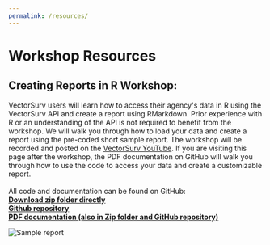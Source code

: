 ```yaml
---
permalink: /resources/
---
```


<div class="wrap-outer">
    <div class="grid-container3">
        <div class="box3">
            <h1>  
                Workshop Resources 
            </h1>
        </div>
        <div class="grid-container">
            <div class="box">
                    <h2> 
                        Creating Reports in R Workshop: 
                    </h2>
                    <p>
                        VectorSurv users will learn how to access their agency's data in R using the VectorSurv API and create a report using RMarkdown. Prior experience with R or an understanding of the API is not required to benefit from the workshop. We will walk you through how to load your data and create a report using the pre-coded short sample report. The workshop will be recorded and posted on the <a href="https://youtube.com/#vectorsurv"> VectorSurv YouTube</a>. If you are visiting this page after the workshop, the PDF documentation on GitHub will walk you through how to use the code to access your data and create a customizable report. 
                        <br><br>
                        All code and documentation can be found on GitHub:
                        <br>
                        <b><a href="https://github.com/UCD-DART/R-tutorial/archive/refs/heads/main.zip"> Download zip folder directly</a></b>
                        <br> 
                        <b><a href="https://github.com/UCD-DART/R-workshop/tree/main" target="_blank">Github repository</a></b> 
                        <br>
                        <b><a href="https://github.com/UCD-DART/R-workshop/blob/main/documentation.pdf" target="_blank">PDF documentation (also in Zip folder and GitHub repository) </a></b>
                    </p>
            </div>
            <div class="box">
                    <img src="/assets/images/sample_report.png" alt="Sample report">
            </div>
        </div>
